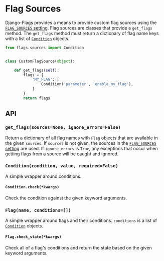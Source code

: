 # Flag Sources

Django-Flags provides a means to provide custom flag sources using the [`FLAG_SOURCES` setting](../settings/#flag_sources). Flag sources are classes that provide a `get_flags` method. The `get_flags` method must return a dictionary of flag name keys with a list of [`Condition`](#conditioncondition-value-sourcenone-objnone) objects.

```python
from flags.sources import Condition


class CustomFlagSource(object):

    def get_flags(self):
        flags = {
            'MY_FLAG': [
                Condition('parameter', 'enable_my_flag'),
            ]
        }
        return flags
```

## API

### `get_flags(sources=None, ignore_errors=False)`

Return a dictionary of all flag names with [`Flag`](#flagname-conditions) objects that are available in the given `sources`. If `sources` is not given, the sources in the [`FLAG_SOURCES` setting](../settings/#flag_sources) are used. If `ignore_errors` is `True`, any exceptions that occur when getting flags from a source will be caught and ignored.

### `Condition(condition, value, required=False)`

A simple wrapper around conditions.

#### `Condition.check(*kwargs)`

Check the condition against the given keyword arguments.

### `Flag(name, conditions=[])`

A simple wrapper around flags and their conditions. `conditions` is a list of [`Condition`](#conditioncondition-value-sourcenone-objnone) objects.

#### `Flag.check_state(*kwargs)`

Check all of a flag's conditions and return the state based on the given keyword arguments.

